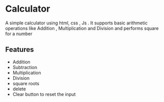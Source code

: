 # Calculator
A simple calculator using html, css , Js . 
It supports basic arithmetic operations like Addition , Multiplication and Division and performs square for a number 

## Features

- Addition
- Subtraction
- Multiplication
- Division
- square roots 
- delete
- Clear button to reset the input
